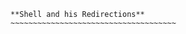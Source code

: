 ~~~~~~~~~~~~~~~~~~~~~~~~~~~~~~~~~~~~~~
**Shell and his Redirections**
~~~~~~~~~~~~~~~~~~~~~~~~~~~~~~~~~~~~~
